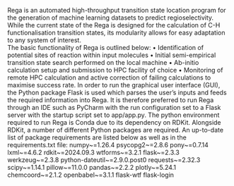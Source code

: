  
Rega is an automated high-throughput transition state location program for the generation of machine learning datasets to predict regioselectivity. While the current state of the Rega is designed for the calculation of C-H functionalisation transition states, its modularity allows for easy adaptation to any system of interest.  
The basic functionality of Rega is outlined below:
•	Identification of potential sites of reaction within input molecules
•	Initial semi-empirical transition state search performed on the local machine
•	Ab-initio calculation setup and submission to HPC facility of choice
•	Monitoring of remote HPC calculation and active correction of failing calculations to maximise success rate.
In order to run the graphical user interface (GUI), the Python package Flask is used which parses the user’s inputs and feeds the required information into Rega. It is therefore preferred to run Rega through an IDE such as PyCharm with the run configuration set to a Flask server with the startup script set to app/app.py.
The python environment required to run Rega is Conda due to its dependency on RDKit. Alongside RDKit, a number of different Python packages are required. An up-to-date list of package requirements are listed below as well as in the requirements.txt file:
numpy~=1.26.4
psycopg2~=2.8.6
pony~=0.7.14
lxml~=4.6.2
rdkit~=2024.09.3
wtforms~=3.2.1
flask~=2.3.3
werkzeug~=2.3.8
python-dateutil~=2.9.0.post0
requests~=2.32.3
scipy~=1.14.1
pillow~=11.0.0
pandas~=2.2.2
plotly~=5.24.1
chemcoord~=2.1.2
openbabel~=3.1.1
flask-wtf
flask-login


